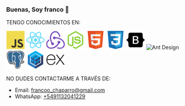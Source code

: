 ###  Buenas, Soy franco 👋 

<!--
**FrancooChaparro/FrancooChaparro** is a ✨ _special_ ✨ repository because its `README.md` (this file) appears on your GitHub profile.

<head>
  <style>
    /* Estilos CSS */
    body {
      font-family: Arial, sans-serif;
    }
    h1, h2, h3, h4, h5, h6 {
      font-family: "Times New Roman", Times, serif;
    }
  </style>
</head>

Here are some ideas to get you started:

- 🔭 I’m currently working on ...
- 🌱 I’m currently learning ...
- 👯 I’m looking to collaborate on ...
- 🤔 I’m looking for help with ...
- 💬 Ask me about ...
- 📫 How to reach me: ...
- 😄 Pronouns: ...
- ⚡ Fun fact: ...
-->

 TENGO CONOCIMIENTOS EN: 


<img src="https://raw.githubusercontent.com/devicons/devicon/master/icons/javascript/javascript-original.svg" alt="JavaScript" width="50" height="50"/> <img src="https://raw.githubusercontent.com/devicons/devicon/master/icons/react/react-original.svg" alt="React" width="50" height="50"/> <img src="https://raw.githubusercontent.com/devicons/devicon/master/icons/redux/redux-original.svg" alt="Redux" width="50" height="50"/> <img src="https://raw.githubusercontent.com/devicons/devicon/master/icons/nodejs/nodejs-original.svg" alt="Node.js" width="50" height="50"/> <img src="https://raw.githubusercontent.com/devicons/devicon/master/icons/html5/html5-original.svg" alt="HTML5" width="50" height="50"/> <img src="https://raw.githubusercontent.com/devicons/devicon/master/icons/css3/css3-original.svg" alt="CSS3" width="50" height="50"/> <img src="https://raw.githubusercontent.com/devicons/devicon/master/icons/bootstrap/bootstrap-plain.svg" alt="Bootstrap" width="50" height="50"/> 
<img src="https://cdn.jsdelivr.net/npm/@iconify-icons/ant-design:ant-design-filled.svg" alt="Ant Design" width="50" height="50"/>
<img
src="https://raw.githubusercontent.com/devicons/devicon/master/icons/postgresql/postgresql-original.svg" alt="PostgreSQL" width="50" height="50"/> <img src="https://raw.githubusercontent.com/devicons/devicon/master/icons/sequelize/sequelize-original.svg" alt="Sequelize" width="50" height="50"/> <img src="https://raw.githubusercontent.com/devicons/devicon/master/icons/express/express-original.svg" alt="Express.js" width="50" height="50"/>



NO DUDES CONTACTARME A TRAVÉS DE:

- Email: [francoo_chaparro@gmail.com](mailto:francoo_chaparro@gmail.com)
- WhatsApp: <a href="https://web.whatsapp.com/send?phone=5491132041229">+5491132041229</a>






